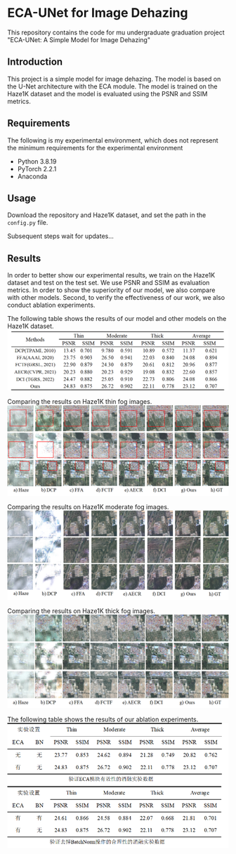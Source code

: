 # ECA-UNet for Image Dehazing

This repository contains the code for mu undergraduate graduation project "ECA-UNet: A Simple Model for Image Dehazing"

## Introduction

This project is a simple model for image dehazing. The model is based on the U-Net architecture with the ECA module. The model is trained on the Haze1K dataset and the model is evaluated using the PSNR and SSIM metrics.

## Requirements

The following is my experimental environment, which does not represent the minimum requirements for the experimental environment

- Python 3.8.19
- PyTorch 2.2.1
- Anaconda

## Usage

Download the repository and Haze1K dataset, and set the path in the `config.py` file.

Subsequent steps wait for updates...

## Results

In order to better show our experimental results, we train on the Haze1K dataset and test on the test set. We use PSNR and SSIM as evaluation metrics. In order to show the superiority of our model, we also compare with other models. Second, to verify the effectiveness of our work, we also conduct ablation experiments.

The following table shows the results of our model and other models on the Haze1K dataset.
![compare_data.png](imgs/compare_data.png)

Comparing the results on Haze1K thin fog images.
![img1.png](imgs/img1.png)

Comparing the results on Haze1K moderate fog images.
![img2.png](imgs/img2.png)

Comparing the results on Haze1K thick fog images.
![img3.png](imgs/img3.png)

The following table shows the results of our ablation experiments.
![1.png](imgs%2F1.png)
